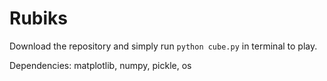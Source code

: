 # Rubiks
Download the repository and simply run ```python cube.py``` in terminal to play.

Dependencies:
matplotlib,
numpy,
pickle,
os
